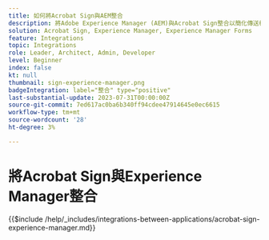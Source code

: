 ```yaml
---
title: 如何將Acrobat Sign與AEM整合
description: 將Adobe Experience Manager (AEM)與Acrobat Sign整合以簡化傳送檔案以索取簽名。
solution: Acrobat Sign, Experience Manager, Experience Manager Forms
feature: Integrations
topic: Integrations
role: Leader, Architect, Admin, Developer
level: Beginner
index: false
kt: null
thumbnail: sign-experience-manager.png
badgeIntegration: label="整合" type="positive"
last-substantial-update: 2023-07-31T00:00:00Z
source-git-commit: 7ed617ac0ba6b340ff94cdee47914645e0ec6615
workflow-type: tm+mt
source-wordcount: '28'
ht-degree: 3%

---
```



# 將Acrobat Sign與Experience Manager整合

{{$include /help/_includes/integrations-between-applications/acrobat-sign-experience-manager.md}}

